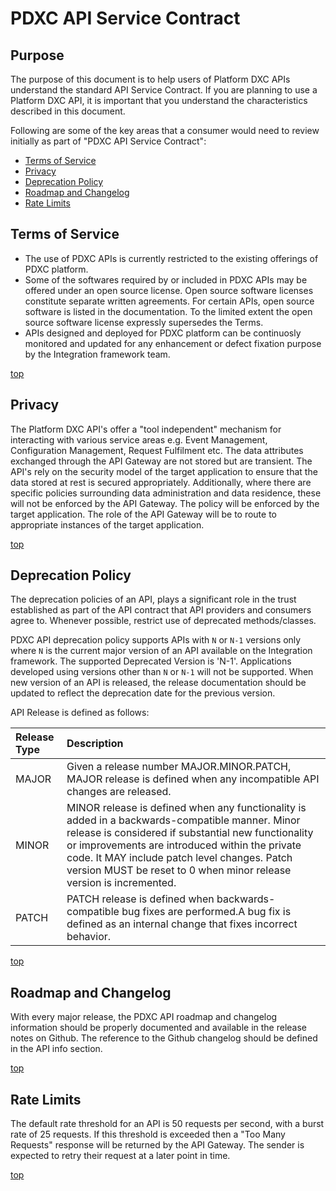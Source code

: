 # PDXC API Service Contract

## <a href="#purpose" id="purpose"></a>Purpose
The purpose of this document is to help users of Platform DXC APIs understand the standard API Service Contract. If you are planning to use a Platform DXC API, it is important that you understand the characteristics described in this document. 

Following are some of the key areas that a consumer would need to review initially as part of "PDXC API Service Contract":

- [Terms of Service](#terms-of-service)
- [Privacy](#privacy)
- [Deprecation Policy](#deprecation-policy)
- [Roadmap and Changelog](#roadmap)
- [Rate Limits](#rate-limit)

## <a href="#terms-of-service" id="#terms-of-service"></a>Terms of Service

- The use of PDXC APIs is currently restricted to the existing offerings of PDXC platform. 
- Some of the softwares required by or included in PDXC APIs may be offered under an open source license. Open source software licenses constitute separate written agreements. For certain APIs, open source software is listed in the documentation. To the limited extent the open source software license expressly supersedes the Terms.
- APIs designed and deployed for PDXC platform can be continuosly monitored and updated for any enhancement or defect fixation purpose by the Integration framework team.

[top](#purpose)

## <a href="#privacy" id="#privacy"></a>Privacy
The Platform DXC API's offer a "tool independent" mechanism for interacting with various service areas e.g. Event Management, Configuration Management, Request Fulfilment etc. The data attributes exchanged through the API Gateway are not stored but are transient. The API's rely on the security model of the target application to ensure that the data stored at rest is secured appropriately. Additionally, where there are specific policies surrounding data administration and data residence, these will not be enforced by the API Gateway. The policy will be enforced by the target application. The role of the API Gateway will be to route to appropriate instances of the target application.

[top](#purpose)

## <a href="#deprecation-policy" id="#deprecation-policy"></a>Deprecation Policy
The deprecation policies of an API, plays a significant role in the trust established as part of the API contract that API providers and consumers agree to. Whenever possible, restrict use of deprecated methods/classes. 

PDXC API deprecation policy supports APIs with `N` or `N-1` versions only where `N` is the current major version of an API available on the Integration framework. The supported Deprecated Version is 'N-1'. Applications developed using versions other than `N` or `N-1` will not be supported. When new version of an API is released, the release documentation should be updated to reflect the deprecation date for the previous version.

API Release is defined as follows:

| Release Type | Description
|:-----|:-----
| MAJOR | Given a release number MAJOR.MINOR.PATCH, MAJOR release is defined when any incompatible API changes are released.
MINOR |MINOR release is defined when any functionality is added in a backwards-compatible manner. Minor release is considered if substantial new functionality or improvements are introduced within the private code. It MAY include patch level changes. Patch version MUST be reset to 0 when minor release version is incremented.
PATCH |PATCH release is defined when backwards-compatible bug fixes are performed.A bug fix is defined as an internal change that fixes incorrect behavior.


[top](#purpose)

## <a href="#roadmap" id="#roadmap"></a>Roadmap and Changelog
With every major release, the PDXC API roadmap and changelog information should be properly documented and available in the release notes on Github. The reference to the Github changelog should be defined in the API info section. 

[top](#purpose)

## <a href="#rate-limit" id="#rate-limit"></a>Rate Limits

The default rate threshold for an API is 50 requests per second, with a burst rate of 25 requests. If this threshold is exceeded then a "Too Many Requests" response will be returned by the API Gateway. The sender is expected to retry their request at a later point in time.

[top](#purpose)
